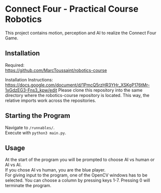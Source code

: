 # Connect Four - Practical Course Robotics

This project contains motion, perception and AI to realize the Connect Four Game.

## Installation

Required:  
https://github.com/MarcToussaint/robotics-course

Installation Instructions:   
https://docs.google.com/document/d/1PmcQ5rzHR3YHr_XSKgP176tMr-1xGdzEG3-Fns3_kpw/edit
Please clone this repository into the same directory where the robotics-course repository is located.
This way, the relative imports work across the repositories.

## Starting the Program

Navigate to `/runnables/`.  
Execute with `python3 main.py`.

## Usage

At the start of the program you will be prompted to choose AI vs human or AI vs AI.   
If you chose AI vs human, you are the blue player.  
For giving input to the program, one of the OpenCV windows has to be selected. You can choose a column by pressing keys 1-7. Pressing 0 will terminate the program.

